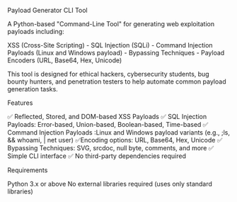 Payload Generator CLI Tool

A Python-based \"Command-Line Tool\" for generating web exploitation
payloads including:

XSS (Cross-Site Scripting) - SQL Injection (SQLi) - Command Injection Payloads (Linux and Windows payload) - Bypassing
Techniques - Payload Encoders (URL, Base64, Hex, Unicode)

This tool is designed for ethical hackers, cybersecurity students, bug
bounty hunters, and penetration testers to help automate common payload
generation tasks.


Features

✅ Reflected, Stored, and DOM-based XSS Payloads 
✅ SQL Injection Payloads: Error-based, Union-based, Boolean-based, Time-based 
✅ Command Injection Payloads :Linux and Windows payload variants (e.g., ;ls, && whoami, | net user)
✅Encoding options: URL, Base64, Hex, Unicode 
✅ Bypassing Techniques: SVG, srcdoc, null byte, comments, and more 
✅ Simple CLI interface 
✅ No third-party dependencies required

Requirements

Python 3.x or above No external libraries required (uses only standard
libraries)
